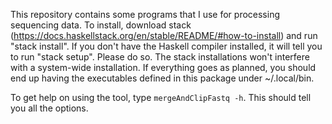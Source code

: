 This repository contains some programs that I use for processing sequencing data. To install,
download stack (https://docs.haskellstack.org/en/stable/README/#how-to-install) and run "stack install".
If you don't have the Haskell compiler installed, it will tell you to run "stack setup". Please do so.
The stack installations won't interfere with a system-wide installation. If everything goes as planned,
you should end up having the executables defined in this package under ~/.local/bin.

To get help on using the tool, type `mergeAndClipFastq -h`. This should tell you all the options.
